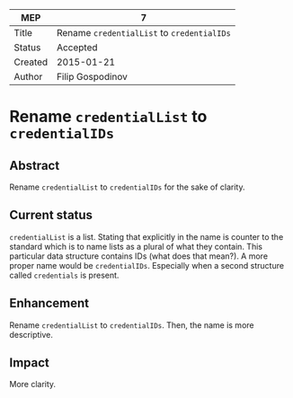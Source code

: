 MEP | 7
--- | ---
Title   | Rename `credentialList` to `credentialIDs`
Status  | Accepted
Created | 2015-01-21
Author  | Filip Gospodinov

# Rename `credentialList` to `credentialIDs`

## Abstract

Rename `credentialList` to `credentialIDs` for the sake of clarity.

## Current status

`credentialList` is a list. Stating that explicitly in the name is counter to
the standard which is to name lists as a plural of what they contain. This
particular data structure contains IDs (what does that mean?). A more proper
name would be `credentialIDs`. Especially when a second structure
called `credentials` is present.

## Enhancement

Rename `credentialList` to `credentialIDs`. Then, the name is more
descriptive.

## Impact

More clarity.
